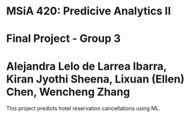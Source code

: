# MSiA 420: Predicive Analytics II
# Final Project - Group 3
# Alejandra Lelo de Larrea Ibarra, Kiran Jyothi Sheena, Lixuan (Ellen) Chen, Wencheng Zhang

This project predicts hotel reservation cancellations using ML. 
